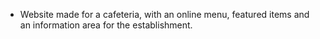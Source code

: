 - Website made for a cafeteria, with an online menu, featured items and an information area for the establishment.
